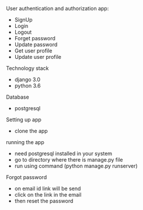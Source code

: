 User authentication and authorization app:
- SignUp
- Login
- Logout
- Forget password
- Update password
- Get user profile
- Update user profile

Technology stack
- django 3.0
- python 3.6

Database
- postgresql

Setting up app 
- clone the app

running the app
- need postgresql installed in your system
- go to directory where there is manage.py file
- run using command (python manage.py runserver)

Forgot password
- on email id link will be send 
- click on the link in the email 
- then reset the password
